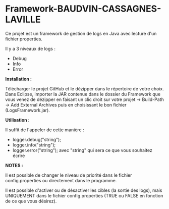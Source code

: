 # Framework-BAUDVIN-CASSAGNES-LAVILLE

Ce projet est un framework de gestion de logs en Java avec lecture d'un fichier properties.

Il y a 3 niveaux de logs :

  - Debug
  - Info
  - Error

**Installation :** 
  
  Télécharger le projet GitHub et le dézipper dans le répertoire de votre choix.
  Dans Eclipse, importer la JAR contenue dans le dossier du Framework que vous venez de dézipper en faisant un clic droit sur votre projet -> Build-Path -> Add External Archives puis en choisissant le bon fichier (LogsFramework.jar).
  
  
**Utilisation :**

  Il suffit de l'appeler de cette manière : 

  - logger.debug("string");
  - logger.info("string");
  - logger.error("string"); avec "string" qui sera ce que vous souhaitez écrire

**NOTES :**

  Il est possible de changer le niveau de priorité dans le fichier config.properties ou directement dans le programme.
  
  Il est possible d'activer ou de désactiver les cibles (la sortie des logs), mais UNIQUEMENT dans le fichier config.properties (TRUE ou FALSE en fonction de ce que vous désirez).
